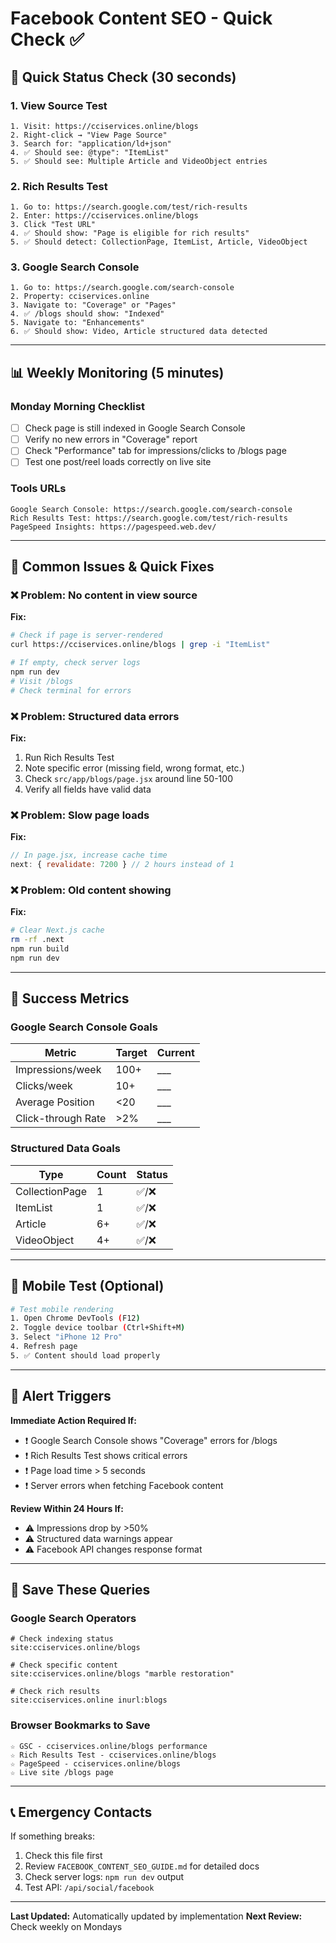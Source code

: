 # Facebook Content SEO - Quick Check ✅

## 🚦 Quick Status Check (30 seconds)

### 1. View Source Test
```
1. Visit: https://cciservices.online/blogs
2. Right-click → "View Page Source"
3. Search for: "application/ld+json"
4. ✅ Should see: @type": "ItemList"
5. ✅ Should see: Multiple Article and VideoObject entries
```

### 2. Rich Results Test
```
1. Go to: https://search.google.com/test/rich-results
2. Enter: https://cciservices.online/blogs
3. Click "Test URL"
4. ✅ Should show: "Page is eligible for rich results"
5. ✅ Should detect: CollectionPage, ItemList, Article, VideoObject
```

### 3. Google Search Console
```
1. Go to: https://search.google.com/search-console
2. Property: cciservices.online
3. Navigate to: "Coverage" or "Pages"
4. ✅ /blogs should show: "Indexed"
5. Navigate to: "Enhancements"
6. ✅ Should show: Video, Article structured data detected
```

---

## 📊 Weekly Monitoring (5 minutes)

### Monday Morning Checklist
- [ ] Check page is still indexed in Google Search Console
- [ ] Verify no new errors in "Coverage" report
- [ ] Check "Performance" tab for impressions/clicks to /blogs page
- [ ] Test one post/reel loads correctly on live site

### Tools URLs
```
Google Search Console: https://search.google.com/search-console
Rich Results Test: https://search.google.com/test/rich-results
PageSpeed Insights: https://pagespeed.web.dev/
```

---

## 🐛 Common Issues & Quick Fixes

### ❌ Problem: No content in view source
**Fix:**
```bash
# Check if page is server-rendered
curl https://cciservices.online/blogs | grep -i "ItemList"

# If empty, check server logs
npm run dev
# Visit /blogs
# Check terminal for errors
```

### ❌ Problem: Structured data errors
**Fix:**
1. Run Rich Results Test
2. Note specific error (missing field, wrong format, etc.)
3. Check `src/app/blogs/page.jsx` around line 50-100
4. Verify all fields have valid data

### ❌ Problem: Slow page loads
**Fix:**
```javascript
// In page.jsx, increase cache time
next: { revalidate: 7200 } // 2 hours instead of 1
```

### ❌ Problem: Old content showing
**Fix:**
```bash
# Clear Next.js cache
rm -rf .next
npm run build
npm run dev
```

---

## 🎯 Success Metrics

### Google Search Console Goals
| Metric | Target | Current |
|--------|--------|---------|
| Impressions/week | 100+ | ___ |
| Clicks/week | 10+ | ___ |
| Average Position | <20 | ___ |
| Click-through Rate | >2% | ___ |

### Structured Data Goals
| Type | Count | Status |
|------|-------|--------|
| CollectionPage | 1 | ✅/❌ |
| ItemList | 1 | ✅/❌ |
| Article | 6+ | ✅/❌ |
| VideoObject | 4+ | ✅/❌ |

---

## 📱 Mobile Test (Optional)

```bash
# Test mobile rendering
1. Open Chrome DevTools (F12)
2. Toggle device toolbar (Ctrl+Shift+M)
3. Select "iPhone 12 Pro"
4. Refresh page
5. ✅ Content should load properly
```

---

## 🔔 Alert Triggers

**Immediate Action Required If:**
- ❗ Google Search Console shows "Coverage" errors for /blogs
- ❗ Rich Results Test shows critical errors
- ❗ Page load time > 5 seconds
- ❗ Server errors when fetching Facebook content

**Review Within 24 Hours If:**
- ⚠️ Impressions drop by >50%
- ⚠️ Structured data warnings appear
- ⚠️ Facebook API changes response format

---

## 💾 Save These Queries

### Google Search Operators
```
# Check indexing status
site:cciservices.online/blogs

# Check specific content
site:cciservices.online/blogs "marble restoration"

# Check rich results
site:cciservices.online inurl:blogs
```

### Browser Bookmarks to Save
```
☆ GSC - cciservices.online/blogs performance
☆ Rich Results Test - cciservices.online/blogs
☆ PageSpeed - cciservices.online/blogs
☆ Live site /blogs page
```

---

## 📞 Emergency Contacts

If something breaks:
1. Check this file first
2. Review `FACEBOOK_CONTENT_SEO_GUIDE.md` for detailed docs
3. Check server logs: `npm run dev` output
4. Test API: `/api/social/facebook`

---

**Last Updated:** Automatically updated by implementation
**Next Review:** Check weekly on Mondays

